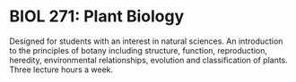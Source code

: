 # BIOL 271: Plant Biology

Designed for students with an interest in natural sciences. An introduction to the principles of botany including structure, function, reproduction, heredity, environmental relationships, evolution and classification of plants. Three lecture hours a week.